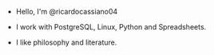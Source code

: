- Hello, I'm @ricardocassiano04

- I work with PostgreSQL, Linux, Python and Spreadsheets.

- I like philosophy and literature.

<!---
ricardocassiano04/ricardocassiano04 is a ✨ special ✨ repository because its `README.md` (this file) appears on your GitHub profile.
You can click the Preview link to take a look at your changes.
--->

